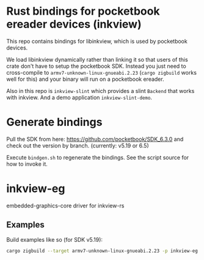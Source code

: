 # Rust bindings for pocketbook ereader devices (inkview)

This repo contains bindings for libinkview, which is used by pocketbook devices.

We load libinkview dynamically rather than linking it so that users of this
crate don't have to setup the pocketbook SDK. Instead you just need to
cross-compile to `armv7-unknown-linux-gnueabi.2.23` (`cargo zigbuild` works well
for this) and your binary will run on a pocketbook ereader.

Also in this repo is `inkview-slint` which provides a slint `Backend` that works
with inkview. And a demo application `inkview-slint-demo`.

# Generate bindings

Pull the SDK from here: https://github.com/pocketbook/SDK_6.3.0 and check out the version by branch.
(currently: v5.19 or 6.5)

Execute `bindgen.sh` to regenerate the bindings. See the script source for how to invoke it.

# inkview-eg

embedded-graphics-core driver for inkview-rs

## Examples

Build examples like so (for SDK v5.19):

```bash
cargo zigbuild --target armv7-unknown-linux-gnueabi.2.23 -p inkview-eg --example icons --features="sdk-5-19"
```
